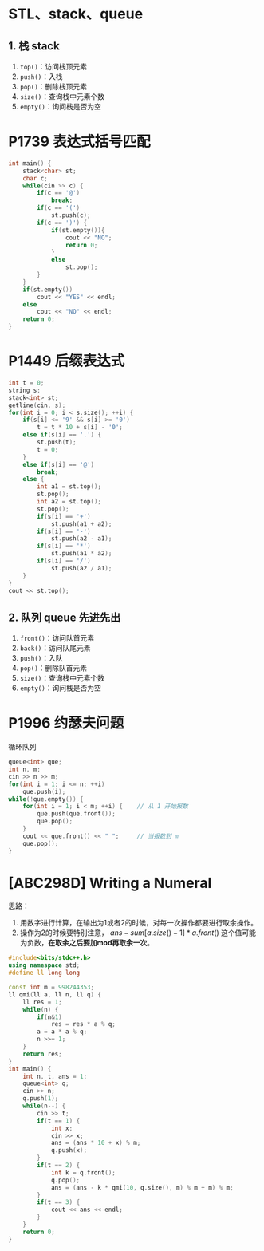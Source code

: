 # STL、stack、queue



## 1. 栈 stack

1. `top()`：访问栈顶元素
2. `push()`：入栈
3. `pop()`：删除栈顶元素
4. `size()`：查询栈中元素个数
5. `empty()`：询问栈是否为空



# P1739 表达式括号匹配

```cpp
int main() {
	stack<char> st;
	char c;
	while(cin >> c) {
		if(c == '@')
			break;
		if(c == '(')
			st.push(c);
		if(c == ')') {
			if(st.empty()){
				cout << "NO";
				return 0;
			}
			else
				st.pop();
		}
	}
	if(st.empty())
		cout << "YES" << endl;
	else
		cout << "NO" << endl;
	return 0;
}
```



# P1449 后缀表达式

```cpp
int t = 0;
string s;
stack<int> st;
getline(cin, s);
for(int i = 0; i < s.size(); ++i) {
    if(s[i] <= '9' && s[i] >= '0') 
        t = t * 10 + s[i] - '0';
    else if(s[i] == '.') {
        st.push(t);
        t = 0;
    }
    else if(s[i] == '@') 
        break;
    else {
        int a1 = st.top();
        st.pop();
        int a2 = st.top();
        st.pop();
        if(s[i] == '+') 
            st.push(a1 + a2);
        if(s[i] == '-') 
            st.push(a2 - a1);
        if(s[i] == '*') 
            st.push(a1 * a2);
        if(s[i] == '/') 
            st.push(a2 / a1);
    }
}
cout << st.top();
```



## 2. 队列 queue 先进先出

1. `front()`：访问队首元素
2. `back()`：访问队尾元素
3. `push()`：入队
4. `pop()`：删除队首元素
5. `size()`：查询栈中元素个数
6. `empty()`：询问栈是否为空



# P1996 约瑟夫问题

循环队列

```cpp
queue<int> que;
int n, m;
cin >> n >> m;
for(int i = 1; i <= n; ++i)
    que.push(i);
while(!que.empty()) {
    for(int i = 1; i < m; ++i) {	// 从 1 开始报数
        que.push(que.front());
        que.pop();
    }
    cout << que.front() << " ";		// 当报数到 m 
    que.pop();
}
```



# [ABC298D] Writing a Numeral

思路：

1. 用数字进行计算，在输出为1或者2的时候，对每一次操作都要进行取余操作。
2. 操作为2的时候要特别注意， $ans-sum[a.size()-1]*a.front()$ 这个值可能为负数，**在取余之后要加mod再取余一次**。

```cpp
#include<bits/stdc++.h>
using namespace std;
#define ll long long

const int m = 998244353;
ll qmi(ll a, ll n, ll q) {
	ll res = 1;
	while(n) {
		if(n&1)
			res = res * a % q;
		a = a * a % q;
		n >>= 1;
	}
	return res;
}
int main() {
	int n, t, ans = 1;
	queue<int> q;
	cin >> n;
	q.push(1);
	while(n--) {
		cin >> t;
		if(t == 1) {
			int x;
			cin >> x;
			ans = (ans * 10 + x) % m;
			q.push(x);
		}
		if(t == 2) {
			int k = q.front();
			q.pop();
			ans = (ans - k * qmi(10, q.size(), m) % m + m) % m;
		}
		if(t == 3) {
			cout << ans << endl;
		}
	}
	return 0;
}
```













